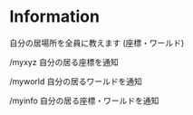 # Information

自分の居場所を全員に教えます
(座標・ワールド)

/myxyz 自分の居る座標を通知

/myworld 自分の居るワールドを通知

/myinfo 自分の居る座標・ワールドを通知
